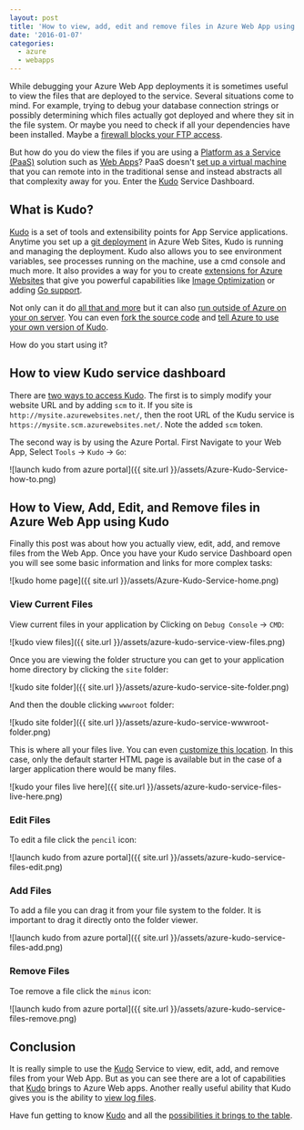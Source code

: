 ```yaml
---
layout: post
title: 'How to view, add, edit and remove files in Azure Web App using the Kudo service Dashboard'
date: '2016-01-07'
categories:
  - azure
  - webapps
---
```


While debugging your Azure Web App deployments it is sometimes useful to view the files that are deployed to the service.  Several situations come to mind.  For example, trying to debug your database connection strings or possibly determining which files actually got deployed and where they sit in the file system.  Or maybe you need to check if all your dependencies have been installed.   Maybe a [firewall blocks your FTP access](https://wiki.filezilla-project.org/Network_Configuration).

But how do you do view the files if you are using a [Platform as a Service (PaaS)](https://en.wikipedia.org/wiki/Platform_as_a_service) solution such as [Web Apps](https://azure.microsoft.com/en-us/services/app-service/web/)? PaaS doesn't [set up a virtual machine](setting-up-postgresql-in-azure-vm/) that you can remote into in the traditional sense and instead abstracts all that complexity away for you.  Enter the [Kudo](https://github.com/projectkudu/kudu/wiki) Service Dashboard.

## What is Kudo?
[Kudo](https://github.com/projectkudu/kudu/wiki) is a set of tools and extensibility points for App Service applications.  Anytime you set up a [git deployment](https://azure.microsoft.com/en-us/documentation/articles/web-sites-publish-source-control/) in Azure Web Sites, Kudo is running and managing the deployment.  Kudo also allows you to see environment variables, see processes running on the machine, use a cmd console and much more.  It also provides a way for you to create [extensions for Azure Websites](https://github.com/projectkudu/kudu/wiki/Azure-Site-Extensions) that give you powerful capabilities like [Image Optimization](https://github.com/ligershark/AzureJobs) or adding [Go support](https://github.com/wadewegner/azure-go-lang-site-extension).   

 Not only can it do [all that and more](https://github.com/projectkudu/kudu/wiki#features) but it can also [run outside of Azure on your on server](https://github.com/projectkudu/kudu/wiki/Deploying-to-a-server).  You can even [fork the source code](https://github.com/projectkudu/kudu) and [tell Azure to use your own version of Kudo](https://github.com/projectkudu/kudu/wiki/Deploy-locally-built-private-kudu-to-azure).
 
 How do you start using it?

## How to view Kudo service dashboard
There are [two ways to access Kudo](https://github.com/projectkudu/kudu/wiki/Accessing-the-kudu-service).  The first is to simply modify your website URL and by adding `scm` to it. If you site is `http://mysite.azurewebsites.net/`, then the root URL of the Kudu service is `https://mysite.scm.azurewebsites.net/`. Note the added `scm` token.

The second way is by using the Azure Portal.  First Navigate to your Web App, Select `Tools` -> `Kudo` -> `Go`:

![launch kudo from azure portal]({{ site.url }}/assets/Azure-Kudo-Service-how-to.png)

## How to View, Add, Edit, and Remove files in Azure Web App using Kudo
Finally this post was about how you actually view, edit, add, and remove files from the Web App.  Once you have your Kudo service Dashboard open you will see some basic information and links for more complex tasks:

![kudo home page]({{ site.url }}/assets/Azure-Kudo-Service-home.png)

### View Current Files
View current files in your application by Clicking on `Debug Console` -> `CMD`:

![kudo view files]({{ site.url }}/assets/azure-kudo-service-view-files.png)

Once you are viewing the folder structure you can get to your application home directory by clicking the `site` folder:

![kudo site folder]({{ site.url }}/assets/azure-kudo-service-site-folder.png)

And then the double clicking `wwwroot` folder:

![kudo site folder]({{ site.url }}/assets/azure-kudo-service-wwwroot-folder.png)

This is where all your files live.  You can even [customize this location](https://github.com/projectkudu/kudu/wiki/Customizing-deployments).  In this case, only the default starter HTML page is available but in the case of a larger application there would be many files.

![kudo your files live here]({{ site.url }}/assets/azure-kudo-service-files-live-here.png)

### Edit Files
To edit a file click the `pencil` icon:

![launch kudo from azure portal]({{ site.url }}/assets/azure-kudo-service-files-edit.png)

### Add Files
To add a file you can drag it from your file system to the folder.  It is important to drag it directly onto the folder viewer.

![launch kudo from azure portal]({{ site.url }}/assets/azure-kudo-service-files-add.png)

### Remove Files
Toe remove a file click the `minus` icon:

![launch kudo from azure portal]({{ site.url }}/assets/azure-kudo-service-files-remove.png)

## Conclusion
It is really simple to use the [Kudo](https://github.com/projectkudu/kudu/wiki) Service to view, edit, add, and remove files from your Web App.  But as you can see there are a lot of capabilities that [Kudo](https://github.com/projectkudu/kudu/wiki) brings to Azure Web apps. Another really useful ability that Kudo gives you is the ability to [view log files](https://github.com/projectkudu/kudu/wiki/Diagnostic-Log-Stream).  

Have fun getting to know [Kudo](https://github.com/projectkudu/kudu/wiki) and all the [possibilities it brings to the table](http://blog.amitapple.com/post/56390805814/deployment-email/#.VpBq5BUrLic).